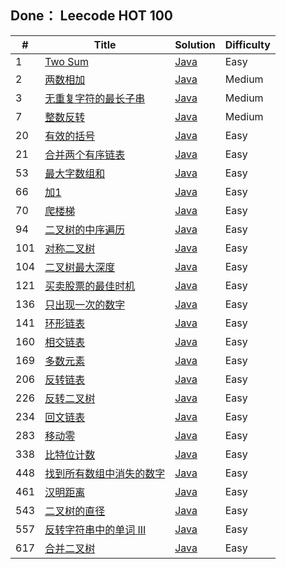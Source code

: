 ## Done： Leecode HOT 100

| #   | Title                                                                                      | Solution | Difficulty |
|-----|--------------------------------------------------------------------------------------------|----------|--------|
| 1   | [Two Sum](https://leetcode.cn/problems/two-sum/)                                           | [Java]() | Easy   |
| 2   | [两数相加](https://leetcode.cn/problems/add-two-numbers/)                                      | [Java]() | Medium |
| 3   | [无重复字符的最长子串](https://leetcode.cn/problems/longest-substring-without-repeating-characters/) | [Java]() | Medium |
| 7   | [整数反转](https://leetcode.cn/problems/reverse-integer/)                                      | [Java]() | Medium |
| 20  | [有效的括号](https://leetcode.cn/problems/valid-parentheses/?favorite=2cktkvj)                  | [Java]() | Easy   |
| 21  | [合并两个有序链表](https://leetcode.cn/problems/merge-two-sorted-lists/?favorite=2cktkvj)          | [Java]() | Easy   |
| 53  | [最大字数组和](https://leetcode.cn/problems/maximum-subarray/?favorite=2cktkvj)                  | [Java]() | Easy   |
| 66  | [加1](https://leetcode.cn/problems/plus-one/)                      | [Java]() | Easy   |
| 70  | [爬楼梯](https://leetcode.cn/problems/climbing-stairs/?favorite=2cktkvj)                      | [Java]() | Easy   |
| 94  | [二叉树的中序遍历](https://leetcode.cn/problems/binary-tree-inorder-traversal/?favorite=2cktkvj)   | [Java]() | Easy   |
| 101 | [对称二叉树](https://leetcode.cn/problems/symmetric-tree/)                                      | [Java]() | Easy   |
| 104 | [二叉树最大深度](https://leetcode.cn/problems/maximum-depth-of-binary-tree/)                      | [Java]() | Easy   |
| 121 | [买卖股票的最佳时机](https://leetcode.cn/problems/best-time-to-buy-and-sell-stock/)                 | [Java]() | Easy   |
| 136 | [只出现一次的数字](https://leetcode.cn/problems/single-number/)                                    | [Java]() | Easy   |
| 141 | [环形链表](https://leetcode.cn/problems/linked-list-cycle/)                                    | [Java]() | Easy   |
| 160 | [相交链表](https://leetcode.cn/problems/intersection-of-two-linked-lists/)                     | [Java]() | Easy   |
| 169 | [多数元素](https://leetcode.cn/problems/majority-element/)                                     | [Java]() | Easy   |
| 206 | [反转链表](https://leetcode.cn/problems/reverse-linked-list/)                                  | [Java]() | Easy   |
| 226 | [反转二叉树](https://leetcode.cn/problems/invert-binary-tree/)                                  | [Java]() | Easy   |
| 234 | [回文链表](https://leetcode.cn/problems/palindrome-linked-list/)                               | [Java]() | Easy   |
| 283 | [移动零](https://leetcode.cn/problems/move-zeroes/)                                           | [Java]() | Easy   |
| 338 | [比特位计数](https://leetcode.cn/problems/counting-bits/)                                       | [Java]() | Easy   |
| 448 | [找到所有数组中消失的数字](https://leetcode.cn/problems/find-all-numbers-disappeared-in-an-array/)     | [Java]() | Easy   |
| 461 | [汉明距离](https://leetcode.cn/problems/hamming-distance/)                                     | [Java]() | Easy   |
| 543 | [二叉树的直径](https://leetcode.cn/problems/diameter-of-binary-tree/)                            | [Java]() | Easy   |
| 557 | [反转字符串中的单词 III](https://leetcode.cn/problems/reverse-words-in-a-string-iii/)          | [Java]() | Easy   |
| 617 | [合并二叉树](https://leetcode.cn/problems/merge-two-binary-trees/)                              | [Java]() | Easy   |


